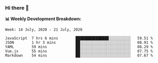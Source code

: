 ### Hi there 👋

**:bar_chart: Weekly Development Breakdown:**

<!--START_SECTION:waka-->
```text
Week: 14 July, 2020 - 21 July, 2020

JavaScript  7 hrs 6 mins        ███████████████░░░░░░░░░░   59.51 % 
JSON        1 hr 3 mins         ██░░░░░░░░░░░░░░░░░░░░░░░   08.91 % 
YAML        59 mins             ██░░░░░░░░░░░░░░░░░░░░░░░   08.29 % 
Vue.js      55 mins             ██░░░░░░░░░░░░░░░░░░░░░░░   07.75 % 
Markdown    54 mins             ██░░░░░░░░░░░░░░░░░░░░░░░   07.67 %
```
<!--END_SECTION:waka-->

<!--
**emrahyumuk/emrahyumuk** is a ✨ _special_ ✨ repository because its `README.md` (this file) appears on your GitHub profile.

Here are some ideas to get you started:

- 🔭 I’m currently working on ...
- 🌱 I’m currently learning ...
- 👯 I’m looking to collaborate on ...
- 🤔 I’m looking for help with ...
- 💬 Ask me about ...
- 📫 How to reach me: ...
- 😄 Pronouns: ...
- ⚡ Fun fact: ...

**:zap: Recent Activity:**
-->
